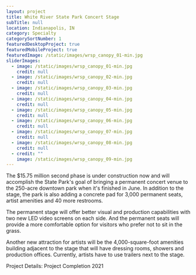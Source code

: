 ```yaml
---
layout: project
title: White River State Park Concert Stage
subTitle: null
location: Indianapolis, IN
category: Specialty
categorySortNumber: 1
featuredDesktopProject: true
featuredMobileProject: true
featuredImage: /static/images/wrsp_canopy_01-min.jpg
sliderImages:
  - image: /static/images/wrsp_canopy_01-min.jpg
    credit: null
  - image: /static/images/wrsp_canopy_02-min.jpg
    credit: null
  - image: /static/images/wrsp_canopy_03-min.jpg
    credit: null
  - image: /static/images/wrsp_canopy_04-min.jpg
    credit: null
  - image: /static/images/wrsp_canopy_05-min.jpg
    credit: null
  - image: /static/images/wrsp_canopy_06-min.jpg
    credit: null
  - image: /static/images/wrsp_canopy_07-min.jpg
    credit: null
  - image: /static/images/wrsp_canopy_08-min.jpg
    credit: null
  - credit: ""
    image: /static/images/wrsp_canopy_09-min.jpg
---
```

The $15.75 million second phase is under construction now and will accomplish the State Park\'s goal of bringing a permanent concert venue to the 250-acre downtown park when it\'s finished in June. In addition to the stage, the park is also adding a concrete pad for 3,000 permanent seats, artist amenities and 40 more restrooms.

The permanent stage will offer better visual and production capabilities with two new LED video screens on each side. And the permanent seats will provide a more comfortable option for visitors who prefer not to sit in the grass.

Another new attraction for artists will be the 4,000-square-foot amenities building adjacent to the stage that will have dressing rooms, showers and production offices. Currently, artists have to use trailers next to the stage.

Project Details:  Project Completion 2021





















